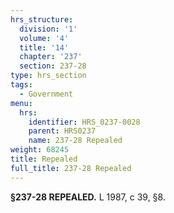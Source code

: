 ```yaml
---
hrs_structure:
  division: '1'
  volume: '4'
  title: '14'
  chapter: '237'
  section: 237-28
type: hrs_section
tags:
  - Government
menu:
  hrs:
    identifier: HRS_0237-0028
    parent: HRS0237
    name: 237-28 Repealed
weight: 68245
title: Repealed
full_title: 237-28 Repealed
---
```

**§237-28 REPEALED.** L 1987, c 39, §8.